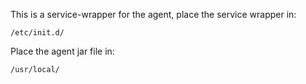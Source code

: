 This is a service-wrapper for the agent, place the service wrapper in:
```
/etc/init.d/
```
Place the agent jar file in:
```
/usr/local/
```